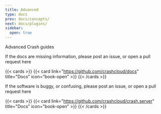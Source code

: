 ```yaml
---
title: Advanced
type: docs
prev: docs/concepts/
next: docs/plugins/
sidebar:
  open: true
---
```


Advanced Crash guides

If the docs are missing information, please post an issue, or open a pull request here

{{< cards >}}
{{< card link="https://github.com/crashcloud/docs" title="Docs" icon="book-open" >}}
{{< /cards >}}

If the software is buggy, or confusing, please post an issue, or open a pull request here

{{< cards >}}
{{< card link="https://github.com/crashcloud/crash.server" title="Docs" icon="book-open" >}}
{{< /cards >}}
